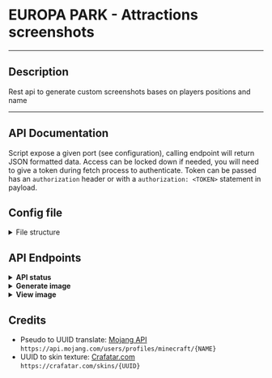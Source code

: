 # EUROPA PARK - Attractions screenshots

---
## Description
Rest api to generate custom screenshots bases on players positions and name

---
## API Documentation
Script expose a given port (see configuration), calling endpoint will return JSON formatted data.
Access can be locked down if needed, you will need to give a token during fetch process to authenticate.
Token can be passed has an `authorization` header or with a `authorization: <TOKEN>` statement in payload.

## Config file
<details>
  <summary>File structure</summary>

  ```
{
    auth: {
        enable,
        token_file
        hashing: {
            enable,
            salt
        }
    },
    files: {
        save,
        save_duration,
        save_number,
        save_weight
    },
    server: {
        port,
        fake_404
    }
}
  ```
| Added |       Argument        |  Type   | Description                                                                                                                               |
|:-----:|:---------------------:|:-------:|-------------------------------------------------------------------------------------------------------------------------------------------|
|   ✖   |     `auth.enable`     | boolean | `true` to activate authentication process                                                                                                 |
|   ✖   |   `auth.token_file`   | string  | Path to file containing auth tokens                                                                                                       |
|   ✖   | `auth.hashing.enable` | boolean | `true` to declare tokens as hashed, tokens must be stored as hashed                                                                       |
|   ✖   |  `auth.hashing.salt`  | integer | Hashing salt level                                                                                                                        |
|   ✖   |     `files.save`      | boolean | Specify if generated images are saved as files, else they are stored in memory. If script is restarted, images are permanently lost       |
|   ✖   | `files.save_duration` | integer | Specify how long are saved images in days                                                                                                 |
|   ✖   |  `files.save_number`  | integer | Specify how many images are stored at the same time                                                                                       |
|   ✖   |  `files.save_weight`  | integer | Specify maximum total weight of images in MB                                                                                              |
|   ✔   |     `server.port`     | integer | HTTP Server port                                                                                                                          |
|   ✖   |   `server.fake_404`   | boolean | On protected images, if bad token is sent, return `404 - Image not found` error instead of `403 - Bad token`. Prevent token brute-forcing |



</details>

## API Endpoints
<details><summary> <b>API status</b> </summary>
Give API state.
Auth token is not required.

**Endpoint:** `/status`

**Payload:**<br>
*Empty*

**Response:**

| Code |       JSON       | Description                                 |
|:----:|:----------------:|---------------------------------------------|
| 200  | `{state: ready}` | API is ready to receive and generate images |
</details>

<details><summary> <b>Generate image</b> </summary>
Generate image of listed players in given situation.

**Endpoint:** `/generate`

**Payload:**<br>

```
{
    protected,
    camera,
    async,
    players: [
        {
            name || uuid,
            pos
        }, ...
    ]
}
```
**Args**

|    Argument    | Req |  Type   | Description                                                                                                                      |
|:--------------:|:---:|:-------:|----------------------------------------------------------------------------------------------------------------------------------|
|  `protected`   |  ✖  | boolean | True if image token must be required to view (default: `True`)                                                                   |
|    `camera`    |  ✔  | string  | Camera identifier, used to determined what source image will be used as base                                                     |
|    `async`     |  ✖  | boolean | Immediately return `id` and `token` fields without completing task. Request timeouts can occurred if disabled (default: `False`) |
| `players.name` |  ✔  | string  | Player name, used to grab skin                                                                                                   |
| `players.uuid` |  ✔  | string  | Player UUID, used to grab skin. Must be preferred over `players.name`                                                            |
| `players.pos`  |  ✔  | integer | Player position index                                                                                                            |

**Response:**

| Code |              JSON              | Description                          |
|:----:|:------------------------------:|--------------------------------------|
| 200  |  `{id: <ID>, token: <TOKEN>}`  | Return generated image id with token |
| 404  | `{error: "Player not found"}`  | Unable to find player skin           |
| 404  |  `{error: "Base not found"}`   | Unable to find the base image        |
| 404  | `{error: "Overlay not found"}` | Unable to find the overlay image     |
</details>

<details><summary> <b>View image</b> </summary>
Return generated image.
Auth token is not required.

**Endpoint:** `/view`

**Payload:**<br>
GET Request: `/view?id=<ID>&token=<TOKEN>`
```
{
    id,
    token
}
```
**Args**

| Argument |  Type   | Description                                 |
|:--------:|:-------:|---------------------------------------------|
|   `id`   | integer | (Can be passed as query) Requested image id |
| `token`  | string  | (Can be passed as query) Image view token   |

**Response:**

| Code |             JSON             | Description                  |
|:----:|:----------------------------:|------------------------------|
| 200  |             `{}`             | Return generated image       |
| 403  |  `{error: "Invalid token"}`  | Given image token is invalid |
| 404  | `{error: "Image not found"}` | Unable to find image asked   |
</details>

## Credits
- Pseudo to UUID translate: [Mojang API](https://api.mojang.com)<br>`https://api.mojang.com/users/profiles/minecraft/{NAME}`
- UUID to skin texture: [Crafatar.com](https://crafatar.com/)<br>`https://crafatar.com/skins/{UUID}`
